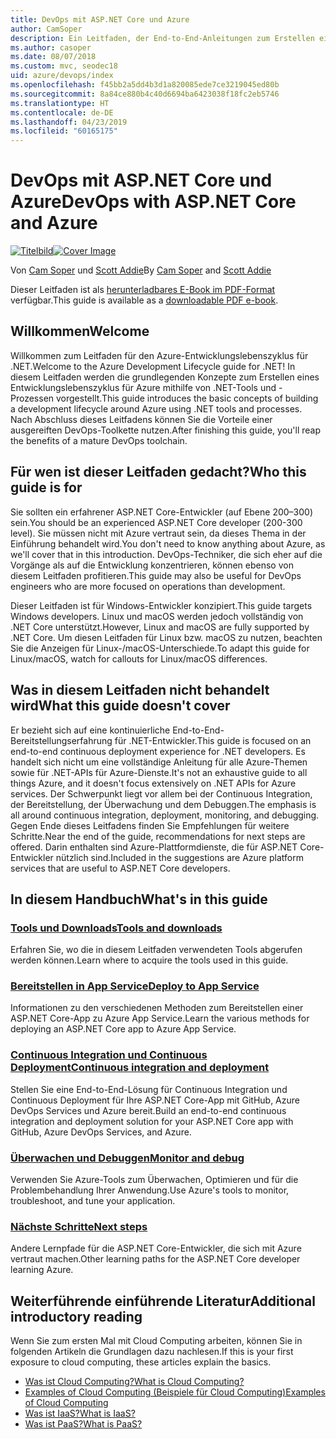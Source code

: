 ```yaml
---
title: DevOps mit ASP.NET Core und Azure
author: CamSoper
description: Ein Leitfaden, der End-to-End-Anleitungen zum Erstellen einer DevOps-Pipeline für eine in Azure gehostete ASP.NET Core-App bereitstellt.
ms.author: casoper
ms.date: 08/07/2018
ms.custom: mvc, seodec18
uid: azure/devops/index
ms.openlocfilehash: f45bb2a5dd4b3d1a820085ede7ce3219045ed80b
ms.sourcegitcommit: 8a84ce880b4c40d6694ba6423038f18fc2eb5746
ms.translationtype: HT
ms.contentlocale: de-DE
ms.lasthandoff: 04/23/2019
ms.locfileid: "60165175"
---
```

# <a name="devops-with-aspnet-core-and-azure"></a><span data-ttu-id="0150b-103">DevOps mit ASP.NET Core und Azure</span><span class="sxs-lookup"><span data-stu-id="0150b-103">DevOps with ASP.NET Core and Azure</span></span>

<span data-ttu-id="0150b-104">[![Titelbild](./media/cover-large.png)](https://aka.ms/devopsbook)</span><span class="sxs-lookup"><span data-stu-id="0150b-104">[![Cover Image](./media/cover-large.png)](https://aka.ms/devopsbook)</span></span>

<span data-ttu-id="0150b-105">Von [Cam Soper](https://twitter.com/camsoper) und [Scott Addie](https://twitter.com/scottaddie)</span><span class="sxs-lookup"><span data-stu-id="0150b-105">By [Cam Soper](https://twitter.com/camsoper) and [Scott Addie](https://twitter.com/scottaddie)</span></span>

<span data-ttu-id="0150b-106">Dieser Leitfaden ist als [herunterladbares E-Book im PDF-Format](https://aka.ms/devopsbook) verfügbar.</span><span class="sxs-lookup"><span data-stu-id="0150b-106">This guide is available as a [downloadable PDF e-book](https://aka.ms/devopsbook).</span></span>

## <a name="welcome"></a><span data-ttu-id="0150b-107">Willkommen</span><span class="sxs-lookup"><span data-stu-id="0150b-107">Welcome</span></span> 

<span data-ttu-id="0150b-108">Willkommen zum Leitfaden für den Azure-Entwicklungslebenszyklus für .NET.</span><span class="sxs-lookup"><span data-stu-id="0150b-108">Welcome to the Azure Development Lifecycle guide for .NET!</span></span> <span data-ttu-id="0150b-109">In diesem Leitfaden werden die grundlegenden Konzepte zum Erstellen eines Entwicklungslebenszyklus für Azure mithilfe von .NET-Tools und -Prozessen vorgestellt.</span><span class="sxs-lookup"><span data-stu-id="0150b-109">This guide introduces the basic concepts of building a development lifecycle around Azure using .NET tools and processes.</span></span> <span data-ttu-id="0150b-110">Nach Abschluss dieses Leitfadens können Sie die Vorteile einer ausgereiften DevOps-Toolkette nutzen.</span><span class="sxs-lookup"><span data-stu-id="0150b-110">After finishing this guide, you'll reap the benefits of a mature DevOps toolchain.</span></span>

## <a name="who-this-guide-is-for"></a><span data-ttu-id="0150b-111">Für wen ist dieser Leitfaden gedacht?</span><span class="sxs-lookup"><span data-stu-id="0150b-111">Who this guide is for</span></span>

<span data-ttu-id="0150b-112">Sie sollten ein erfahrener ASP.NET Core-Entwickler (auf Ebene 200–300) sein.</span><span class="sxs-lookup"><span data-stu-id="0150b-112">You should be an experienced ASP.NET Core developer (200-300 level).</span></span> <span data-ttu-id="0150b-113">Sie müssen nicht mit Azure vertraut sein, da dieses Thema in der Einführung behandelt wird.</span><span class="sxs-lookup"><span data-stu-id="0150b-113">You don't need to know anything about Azure, as we'll cover that in this introduction.</span></span> <span data-ttu-id="0150b-114">DevOps-Techniker, die sich eher auf die Vorgänge als auf die Entwicklung konzentrieren, können ebenso von diesem Leitfaden profitieren.</span><span class="sxs-lookup"><span data-stu-id="0150b-114">This guide may also be useful for DevOps engineers who are more focused on operations than development.</span></span>

<span data-ttu-id="0150b-115">Dieser Leitfaden ist für Windows-Entwickler konzipiert.</span><span class="sxs-lookup"><span data-stu-id="0150b-115">This guide targets Windows developers.</span></span> <span data-ttu-id="0150b-116">Linux und macOS werden jedoch vollständig von .NET Core unterstützt.</span><span class="sxs-lookup"><span data-stu-id="0150b-116">However, Linux and macOS are fully supported by .NET Core.</span></span> <span data-ttu-id="0150b-117">Um diesen Leitfaden für Linux bzw. macOS zu nutzen, beachten Sie die Anzeigen für Linux-/macOS-Unterschiede.</span><span class="sxs-lookup"><span data-stu-id="0150b-117">To adapt this guide for Linux/macOS, watch for callouts for Linux/macOS differences.</span></span>

## <a name="what-this-guide-doesnt-cover"></a><span data-ttu-id="0150b-118">Was in diesem Leitfaden nicht behandelt wird</span><span class="sxs-lookup"><span data-stu-id="0150b-118">What this guide doesn't cover</span></span>

<span data-ttu-id="0150b-119">Er bezieht sich auf eine kontinuierliche End-to-End-Bereitstellungserfahrung für .NET-Entwickler.</span><span class="sxs-lookup"><span data-stu-id="0150b-119">This guide is focused on an end-to-end continuous deployment experience for .NET developers.</span></span> <span data-ttu-id="0150b-120">Es handelt sich nicht um eine vollständige Anleitung für alle Azure-Themen sowie für .NET-APIs für Azure-Dienste.</span><span class="sxs-lookup"><span data-stu-id="0150b-120">It's not an exhaustive guide to all things Azure, and it doesn't focus extensively on .NET APIs for Azure services.</span></span> <span data-ttu-id="0150b-121">Der Schwerpunkt liegt vor allem bei der Continuous Integration, der Bereitstellung, der Überwachung und dem Debuggen.</span><span class="sxs-lookup"><span data-stu-id="0150b-121">The emphasis is all around continuous integration, deployment, monitoring, and debugging.</span></span> <span data-ttu-id="0150b-122">Gegen Ende dieses Leitfadens finden Sie Empfehlungen für weitere Schritte.</span><span class="sxs-lookup"><span data-stu-id="0150b-122">Near the end of the guide, recommendations for next steps are offered.</span></span> <span data-ttu-id="0150b-123">Darin enthalten sind Azure-Plattformdienste, die für ASP.NET Core-Entwickler nützlich sind.</span><span class="sxs-lookup"><span data-stu-id="0150b-123">Included in the suggestions are Azure platform services that are useful to ASP.NET Core developers.</span></span>

## <a name="whats-in-this-guide"></a><span data-ttu-id="0150b-124">In diesem Handbuch</span><span class="sxs-lookup"><span data-stu-id="0150b-124">What's in this guide</span></span>

### <a name="tools-and-downloadsxrefazuredevopstools-and-downloads"></a>[<span data-ttu-id="0150b-125">Tools und Downloads</span><span class="sxs-lookup"><span data-stu-id="0150b-125">Tools and downloads</span></span>](xref:azure/devops/tools-and-downloads)

<span data-ttu-id="0150b-126">Erfahren Sie, wo die in diesem Leitfaden verwendeten Tools abgerufen werden können.</span><span class="sxs-lookup"><span data-stu-id="0150b-126">Learn where to acquire the tools used in this guide.</span></span>

### <a name="deploy-to-app-servicexrefazuredevopsdeploy-to-app-service"></a>[<span data-ttu-id="0150b-127">Bereitstellen in App Service</span><span class="sxs-lookup"><span data-stu-id="0150b-127">Deploy to App Service</span></span>](xref:azure/devops/deploy-to-app-service)

<span data-ttu-id="0150b-128">Informationen zu den verschiedenen Methoden zum Bereitstellen einer ASP.NET Core-App zu Azure App Service.</span><span class="sxs-lookup"><span data-stu-id="0150b-128">Learn the various methods for deploying an ASP.NET Core app to Azure App Service.</span></span>

### <a name="continuous-integration-and-deploymentxrefazuredevopscicd"></a>[<span data-ttu-id="0150b-129">Continuous Integration und Continuous Deployment</span><span class="sxs-lookup"><span data-stu-id="0150b-129">Continuous integration and deployment</span></span>](xref:azure/devops/cicd)

<span data-ttu-id="0150b-130">Stellen Sie eine End-to-End-Lösung für Continuous Integration und Continuous Deployment für Ihre ASP.NET Core-App mit GitHub, Azure DevOps Services und Azure bereit.</span><span class="sxs-lookup"><span data-stu-id="0150b-130">Build an end-to-end continuous integration and deployment solution for your ASP.NET Core app with GitHub, Azure DevOps Services, and Azure.</span></span>

### <a name="monitor-and-debugxrefazuredevopsmonitor"></a>[<span data-ttu-id="0150b-131">Überwachen und Debuggen</span><span class="sxs-lookup"><span data-stu-id="0150b-131">Monitor and debug</span></span>](xref:azure/devops/monitor)

<span data-ttu-id="0150b-132">Verwenden Sie Azure-Tools zum Überwachen, Optimieren und für die Problembehandlung Ihrer Anwendung.</span><span class="sxs-lookup"><span data-stu-id="0150b-132">Use Azure's tools to monitor, troubleshoot, and tune your application.</span></span>

### <a name="next-stepsxrefazuredevopsnext-steps"></a>[<span data-ttu-id="0150b-133">Nächste Schritte</span><span class="sxs-lookup"><span data-stu-id="0150b-133">Next steps</span></span>](xref:azure/devops/next-steps)

<span data-ttu-id="0150b-134">Andere Lernpfade für die ASP.NET Core-Entwickler, die sich mit Azure vertraut machen.</span><span class="sxs-lookup"><span data-stu-id="0150b-134">Other learning paths for the ASP.NET Core developer learning Azure.</span></span>

## <a name="additional-introductory-reading"></a><span data-ttu-id="0150b-135">Weiterführende einführende Literatur</span><span class="sxs-lookup"><span data-stu-id="0150b-135">Additional introductory reading</span></span>

<span data-ttu-id="0150b-136">Wenn Sie zum ersten Mal mit Cloud Computing arbeiten, können Sie in folgenden Artikeln die Grundlagen dazu nachlesen.</span><span class="sxs-lookup"><span data-stu-id="0150b-136">If this is your first exposure to cloud computing, these articles explain the basics.</span></span>

* [<span data-ttu-id="0150b-137">Was ist Cloud Computing?</span><span class="sxs-lookup"><span data-stu-id="0150b-137">What is Cloud Computing?</span></span>](https://azure.microsoft.com/overview/what-is-cloud-computing/)
* [<span data-ttu-id="0150b-138">Examples of Cloud Computing (Beispiele für Cloud Computing)</span><span class="sxs-lookup"><span data-stu-id="0150b-138">Examples of Cloud Computing</span></span>](https://azure.microsoft.com/overview/examples-of-cloud-computing/)
* [<span data-ttu-id="0150b-139">Was ist IaaS?</span><span class="sxs-lookup"><span data-stu-id="0150b-139">What is IaaS?</span></span>](https://azure.microsoft.com/overview/what-is-iaas/)
* [<span data-ttu-id="0150b-140">Was ist PaaS?</span><span class="sxs-lookup"><span data-stu-id="0150b-140">What is PaaS?</span></span>](https://azure.microsoft.com/overview/what-is-paas/)
